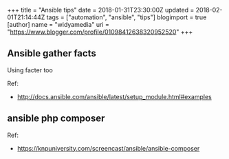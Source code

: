 +++
title = "Ansible tips"
date = 2018-01-31T23:30:00Z
updated = 2018-02-01T21:14:44Z
tags = ["automation", "ansible", "tips"]
blogimport = true 
[author]
	name = "widyamedia"
	uri = "https://www.blogger.com/profile/01098412638320952520"
+++

## Ansible gather facts
Using facter too

Ref:

* http://docs.ansible.com/ansible/latest/setup_module.html#examples

## ansible php composer

Ref:

* https://knpuniversity.com/screencast/ansible/ansible-composer


